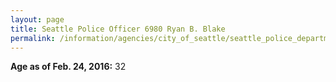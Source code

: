 ```yaml
---
layout: page
title: Seattle Police Officer 6980 Ryan B. Blake
permalink: /information/agencies/city_of_seattle/seattle_police_department/copbook/6980/
---
```


**Age as of Feb. 24, 2016:** 32
